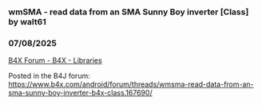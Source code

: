 ### wmSMA - read data from an SMA Sunny Boy inverter [Class] by walt61
### 07/08/2025
[B4X Forum - B4X - Libraries](https://www.b4x.com/android/forum/threads/167691/)

Posted in the B4J forum: <https://www.b4x.com/android/forum/threads/wmsma-read-data-from-an-sma-sunny-boy-inverter-b4x-class.167690/>